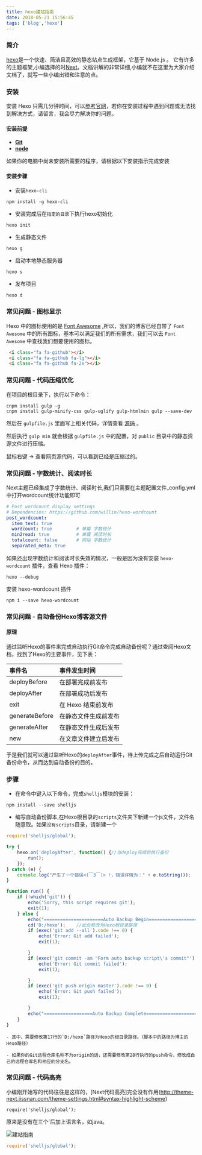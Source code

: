 ```yaml
---
title: hexo建站指南
date: 2018-05-21 15:56:45
tags: ['blog','hexo']
---
```


### 简介
[hexo](https://hexo.io/zh-cn/)是一个快速、简洁且高效的静态站点生成框架，它基于 Node.js 。 它有许多的主题框架,小编选择的时[Next](http://theme-next.iissnan.com/)。文档讲解的非常详细,小编就不在这里为大家介绍文档了，就写一些小编出错和注意的点。
### 安装
安装 Hexo 只需几分钟时间，可以[参考官网](https://hexo.io/zh-cn/)，若你在安装过程中遇到问题或无法找到解决方式，请留言，我会尽力解决你的问题。
#### 安装前提
- <a href="https://git-scm.com/download/win" class="fa fa-download"> <b>Git</b></a>
- <a href="https://nodejs.org/en/" class="fa fa-download"> <b>node</b></a>

<!-- more -->
如果你的电脑中尚未安装所需要的程序，请根据以下安装指示完成安装
#### 安装步骤
- 安装`hexo-cli`
```
npm install -g hexo-cli
```
- 安装完成后在`指定的目录`下执行hexo初始化
```
hexo init
```
- 生成静态文件
```
hexo g

```
- 启动本地静态服务器
```
hexo s
```
- 发布项目
```
hexo d
```
### 常见问题 - 图标显示

Hexo 中的图标使用的是 [Font Awesome](http://fontawesome.io/) ,所以，我们的博客已经自带了 `Font Awesome` 中的所有图标，基本可以满足我们的所有需求，我们可以去 `Font Awesome` 中查找我们想要使用的图标。
```html
 <i class="fa fa-github"></i>
 <i class="fa fa-github fa-lg"></i>
 <i class="fa fa-github fa-2x"></i>
```
### 常见问题 - 代码压缩优化
在项目的根目录下，执行以下命令：

```
cnpm install gulp -g
cnpm install gulp-minify-css gulp-uglify gulp-htmlmin gulp --save-dev
```
然后在 `gulpfile.js` 里面写上相关代码，详情查看 [源码](https://github.com/zhangyapeng0222/person_blogs/blob/master/gulpfile.js) 。

然后执行 `gulp min` 就会根据 `gulpfile.js` 中的配置，对 `public` 目录中的静态资源文件进行压缩。

鼠标右键 -> 查看网页源代码，可以看到已经是压缩过的。

### 常见问题 - 字数统计、阅读时长
Next主题已经集成了字数统计、阅读时长,我们只需要在主题配置文件_config.yml中打开wordcount统计功能即可
```yml
# Post wordcount display settings
# Dependencies: https://github.com/willin/hexo-wordcount
post_wordcount:
  item_text: true
  wordcount: true         # 单篇 字数统计
  min2read: true          # 单篇 阅读时长
  totalcount: false       # 网站 字数统计
  separated_meta: true
```
如果还出现字数统计和阅读时长失效的情况，一般是因为没有安装 `hexo-wordcount` 插件，查看 Hexo 插件：
```
hexo --debug
```
安装 hexo-wordcount 插件
```
npm i --save hexo-wordcount
```
### 常见问题 - 自动备份Hexo博客源文件
#### 原理
通过监听Hexo的事件来完成自动执行Git命令完成自动备份呢？通过查阅Hexo文档，找到了Hexo的主要事件，见下表：

| 事件名 | 事件发生时间 |
|:------|:------|
| deployBefore | 在部署完成前发布 |
| deployAfter | 在部署成功后发布 |
| exit | 在 Hexo 结束前发布 |
| generateBefore | 在静态文件生成前发布 |
| generateAfter |	在静态文件生成后发布 |
| new | 在文章文件建立后发布 |

于是我们就可以通过监听Hexo的`deployAfter`事件，待上传完成之后自动运行Git备份命令，从而达到自动备份的目的。

### 步骤
- 在命令中键入以下命令，完成`shelljs`模块的安装：
```
npm install --save shelljs
```
- 编写自动备份脚本,在Hexo根目录的`scripts`文件夹下新建一个js文件，文件名随意取。如果`没有scripts`目录，请新建一个
```js
require('shelljs/global');

try {
	hexo.on('deployAfter', function() {//当deploy完成后执行备份
		run();
	});
} catch (e) {
	console.log("产生了一个错误<(￣3￣)> !，错误详情为：" + e.toString());
}

function run() {
	if (!which('git')) {
		echo('Sorry, this script requires git');
		exit(1);
	} else {
		echo("======================Auto Backup Begin===========================");
		cd('D:/hexo');    //此处修改为Hexo根目录路径
		if (exec('git add --all').code !== 0) {
			echo('Error: Git add failed');
			exit(1);

		}
		if (exec('git commit -am "Form auto backup script\'s commit"').code !== 0) {
			echo('Error: Git commit failed');
			exit(1);

		}
		if (exec('git push origin master').code !== 0) {
			echo('Error: Git push failed');
			exit(1);

		}
		echo("==================Auto Backup Complete============================")
	}
}
```
    - 其中，需要修改第17行的`D:/hexo`路径为Hexo的根目录路径。（脚本中的路径为博主的Hexo路径）

    - 如果你的Git远程仓库名称不为origin的话，还需要修改第28行执行的push命令，修改成自己的远程仓库名和相应的分支名。

### 常见问题 - 代码高亮
小编刚开始写的代码往往是这样的，[Next代码高亮]完全没有作用(http://theme-next.iissnan.com/theme-settings.html#syntax-highlight-scheme)
```
require('shelljs/global');
```
原来是没有在三个`后加上语言名，如java。

![建站指南](./js.png)

```js
require('shelljs/global');
```
